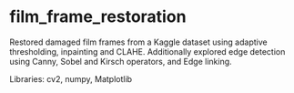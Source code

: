 # film_frame_restoration
 Restored damaged film frames from a Kaggle dataset using adaptive thresholding, inpainting and CLAHE. 
 Additionally explored edge detection using Canny, Sobel and Kirsch operators, and Edge linking. 
 
 Libraries: cv2,  numpy, Matplotlib
